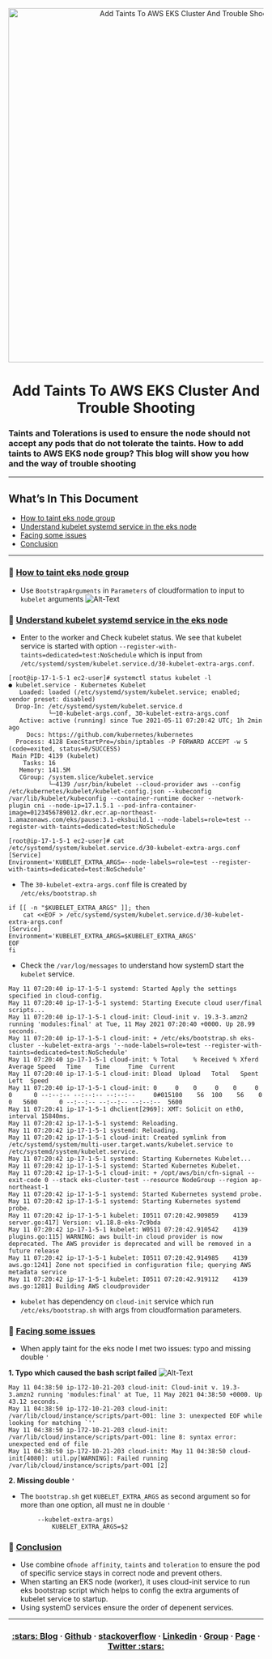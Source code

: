 <p align="center">
  <a href="https://dev.to/vumdao">
    <img alt="Add Taints To AWS EKS Cluster And Trouble Shooting" src="https://github.com/vumdao/aws-eks-the-hard-way/blob/master/troubleshoot/img/cover.jpg?raw=true" width="700" />
  </a>
</p>
<h1 align="center">
  <div><b>Add Taints To AWS EKS Cluster And Trouble Shooting</b></div>
</h1>

### **Taints and Tolerations is used to ensure the node should not accept any pods that do not tolerate the taints. How to add taints to AWS EKS node group? This blog will show you how and the way of trouble shooting**

---

## What’s In This Document
- [How to taint eks node group](#-How-to-taint-eks-node-group)
- [Understand kubelet systemd service in the eks node](#-Understand-kubelet-systemd-service-in-the-eks-node)
- [Facing some issues](#-Facing-some-issues)
- [Conclusion](#-Conclusion)

---

### 🚀 **[How to taint eks node group](#-How-to-taint-eks-node-group)**
- Use `BootstrapArguments` in `Parameters` of cloudformation to input to `kubelet` arguments
![Alt-Text](https://github.com/vumdao/aws-eks-the-hard-way/blob/master/troubleshoot/img/cfn.png?raw=true)

### 🚀 **[Understand kubelet systemd service in the eks node](#-Understand-kubelet-systemd-service-in-the-eks-node)**
- Enter to the worker and Check kubelet status. We see that kubelet service is started with option `--register-with-taints=dedicated=test:NoSchedule` which is input from `/etc/systemd/system/kubelet.service.d/30-kubelet-extra-args.conf`.

```
[root@ip-17-1-5-1 ec2-user]# systemctl status kubelet -l
● kubelet.service - Kubernetes Kubelet
   Loaded: loaded (/etc/systemd/system/kubelet.service; enabled; vendor preset: disabled)
  Drop-In: /etc/systemd/system/kubelet.service.d
           └─10-kubelet-args.conf, 30-kubelet-extra-args.conf
   Active: active (running) since Tue 2021-05-11 07:20:42 UTC; 1h 2min ago
     Docs: https://github.com/kubernetes/kubernetes
  Process: 4128 ExecStartPre=/sbin/iptables -P FORWARD ACCEPT -w 5 (code=exited, status=0/SUCCESS)
 Main PID: 4139 (kubelet)
    Tasks: 16
   Memory: 141.5M
   CGroup: /system.slice/kubelet.service
           └─4139 /usr/bin/kubelet --cloud-provider aws --config /etc/kubernetes/kubelet/kubelet-config.json --kubeconfig /var/lib/kubelet/kubeconfig --container-runtime docker --network-plugin cni --node-ip=17.1.5.1 --pod-infra-container-image=0123456789012.dkr.ecr.ap-northeast-1.amazonaws.com/eks/pause:3.1-eksbuild.1 --node-labels=role=test --register-with-taints=dedicated=test:NoSchedule
```

```
[root@ip-17-1-5-1 ec2-user]# cat /etc/systemd/system/kubelet.service.d/30-kubelet-extra-args.conf
[Service]
Environment='KUBELET_EXTRA_ARGS=--node-labels=role=test --register-with-taints=dedicated=test:NoSchedule'
```

- The `30-kubelet-extra-args.conf` file is created by `/etc/eks/bootstrap.sh`

```
if [[ -n "$KUBELET_EXTRA_ARGS" ]]; then
    cat <<EOF > /etc/systemd/system/kubelet.service.d/30-kubelet-extra-args.conf
[Service]
Environment='KUBELET_EXTRA_ARGS=$KUBELET_EXTRA_ARGS'
EOF
fi
```

- Check the `/var/log/messages` to understand how systemD start the `kubelet` service.

```
May 11 07:20:40 ip-17-1-5-1 systemd: Started Apply the settings specified in cloud-config.
May 11 07:20:40 ip-17-1-5-1 systemd: Starting Execute cloud user/final scripts...
May 11 07:20:40 ip-17-1-5-1 cloud-init: Cloud-init v. 19.3-3.amzn2 running 'modules:final' at Tue, 11 May 2021 07:20:40 +0000. Up 28.99 seconds.
May 11 07:20:40 ip-17-1-5-1 cloud-init: + /etc/eks/bootstrap.sh eks-cluster --kubelet-extra-args '--node-labels=role=test --register-with-taints=dedicated=test:NoSchedule'
May 11 07:20:40 ip-17-1-5-1 cloud-init: % Total    % Received % Xferd  Average Speed   Time    Time     Time  Current
May 11 07:20:40 ip-17-1-5-1 cloud-init: Dload  Upload   Total   Spent    Left  Speed
May 11 07:20:40 ip-17-1-5-1 cloud-init: 0     0    0     0    0     0      0      0 --:--:-- --:--:-- --:--:--     0#015100    56  100    56    0     0   5600      0 --:--:-- --:--:-- --:--:--  5600
May 11 07:20:41 ip-17-1-5-1 dhclient[2969]: XMT: Solicit on eth0, interval 15840ms.
May 11 07:20:42 ip-17-1-5-1 systemd: Reloading.
May 11 07:20:42 ip-17-1-5-1 systemd: Reloading.
May 11 07:20:42 ip-17-1-5-1 cloud-init: Created symlink from /etc/systemd/system/multi-user.target.wants/kubelet.service to /etc/systemd/system/kubelet.service.
May 11 07:20:42 ip-17-1-5-1 systemd: Starting Kubernetes Kubelet...
May 11 07:20:42 ip-17-1-5-1 systemd: Started Kubernetes Kubelet.
May 11 07:20:42 ip-17-1-5-1 cloud-init: + /opt/aws/bin/cfn-signal --exit-code 0 --stack eks-cluster-test --resource NodeGroup --region ap-northeast-1
May 11 07:20:42 ip-17-1-5-1 systemd: Started Kubernetes systemd probe.
May 11 07:20:42 ip-17-1-5-1 systemd: Starting Kubernetes systemd probe.
May 11 07:20:42 ip-17-1-5-1 kubelet: I0511 07:20:42.909859    4139 server.go:417] Version: v1.18.8-eks-7c9bda
May 11 07:20:42 ip-17-1-5-1 kubelet: W0511 07:20:42.910542    4139 plugins.go:115] WARNING: aws built-in cloud provider is now deprecated. The AWS provider is deprecated and will be removed in a future release
May 11 07:20:42 ip-17-1-5-1 kubelet: I0511 07:20:42.914985    4139 aws.go:1241] Zone not specified in configuration file; querying AWS metadata service
May 11 07:20:42 ip-17-1-5-1 kubelet: I0511 07:20:42.919112    4139 aws.go:1281] Building AWS cloudprovider
```

- `kubelet` has dependency on `cloud-init` service which run `/etc/eks/bootstrap.sh` with args from cloudformation parameters.

### 🚀 **[Facing some issues](#-Facing-some-issues)**
- When apply taint for the eks node I met two issues: typo and missing double `'`

**1. Typo which caused the bash script failed**
![Alt-Text](https://github.com/vumdao/aws-eks-the-hard-way/blob/master/troubleshoot/img/typo.png?raw=true)

```
May 11 04:38:50 ip-172-10-21-203 cloud-init: Cloud-init v. 19.3-3.amzn2 running 'modules:final' at Tue, 11 May 2021 04:38:50 +0000. Up 43.12 seconds.
May 11 04:38:50 ip-172-10-21-203 cloud-init: /var/lib/cloud/instance/scripts/part-001: line 3: unexpected EOF while looking for matching `''
May 11 04:38:50 ip-172-10-21-203 cloud-init: /var/lib/cloud/instance/scripts/part-001: line 8: syntax error: unexpected end of file
May 11 04:38:50 ip-172-10-21-203 cloud-init: May 11 04:38:50 cloud-init[4080]: util.py[WARNING]: Failed running /var/lib/cloud/instance/scripts/part-001 [2]
```

**2. Missing double `'`**
- The `bootstrap.sh` get `KUBELET_EXTRA_ARGS` as second argument so for more than one option, all must ne in double `'`

```
        --kubelet-extra-args)
            KUBELET_EXTRA_ARGS=$2
```

### 🚀 **[Conclusion](#-Conclusion)**
- Use combine  of`node affinity`, `taints` and `toleration` to ensure the pod of specific service stays in correct node and prevent others.
- When starting an EKS node (worker), it uses cloud-init service to run eks bootstrap script which helps to config the extra arguments of kubelet service to startup.
- Using systemD services ensure the order of depenent services.

---

<h3 align="center">
  <a href="https://dev.to/vumdao">:stars: Blog</a>
  <span> · </span>
  <a href="https://github.com/vumdao/cdk8s-example">Github</a>
  <span> · </span>
  <a href="https://stackoverflow.com/users/11430272/vumdao">stackoverflow</a>
  <span> · </span>
  <a href="https://www.linkedin.com/in/vu-dao-9280ab43/">Linkedin</a>
  <span> · </span>
  <a href="https://www.linkedin.com/groups/12488649/">Group</a>
  <span> · </span>
  <a href="https://www.facebook.com/CloudOpz-104917804863956">Page</a>
  <span> · </span>
  <a href="https://twitter.com/VuDao81124667">Twitter :stars:</a>
</h3>